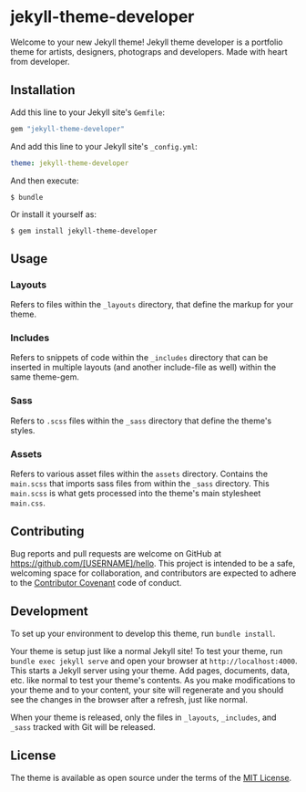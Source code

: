 # jekyll-theme-developer

Welcome to your new Jekyll theme! Jekyll theme developer is a portfolio theme for artists, designers, photograps and developers. Made with heart from developer.

## Installation

Add this line to your Jekyll site's `Gemfile`:

```ruby
gem "jekyll-theme-developer"
```

And add this line to your Jekyll site's `_config.yml`:

```yaml
theme: jekyll-theme-developer
```

And then execute:

    $ bundle

Or install it yourself as:

    $ gem install jekyll-theme-developer

## Usage

### Layouts

Refers to files within the `_layouts` directory, that define the markup for your theme.

### Includes

Refers to snippets of code within the `_includes` directory that can be inserted in multiple layouts (and another include-file as well) within the same theme-gem.

### Sass

Refers to `.scss` files within the `_sass` directory that define the theme's styles.

### Assets

Refers to various asset files within the `assets` directory.
Contains the `main.scss` that imports sass files from within the `_sass` directory. This `main.scss` is what gets processed into the theme's main stylesheet `main.css`.

## Contributing

Bug reports and pull requests are welcome on GitHub at https://github.com/[USERNAME]/hello. This project is intended to be a safe, welcoming space for collaboration, and contributors are expected to adhere to the [Contributor Covenant](http://contributor-covenant.org) code of conduct.

## Development

To set up your environment to develop this theme, run `bundle install`.

Your theme is setup just like a normal Jekyll site! To test your theme, run `bundle exec jekyll serve` and open your browser at `http://localhost:4000`. This starts a Jekyll server using your theme. Add pages, documents, data, etc. like normal to test your theme's contents. As you make modifications to your theme and to your content, your site will regenerate and you should see the changes in the browser after a refresh, just like normal.

When your theme is released, only the files in `_layouts`, `_includes`, and `_sass` tracked with Git will be released.

## License

The theme is available as open source under the terms of the [MIT License](https://opensource.org/licenses/MIT).

